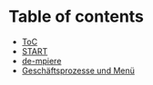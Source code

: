 # Table of contents

* [ToC](SUMMARY.md)
* [START](README.md)
* [de-mpiere](de-mpiere.md)
* [Geschäftsprozesse und Menü](geschaeftsprozesse-und-menue.md)

